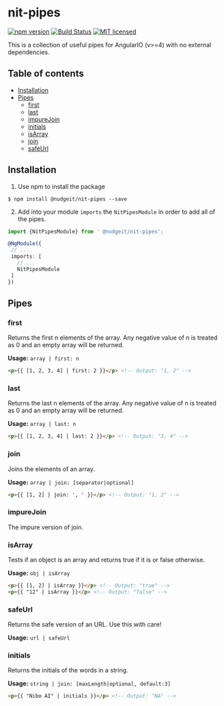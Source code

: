 # nit-pipes  
[![npm version](https://badge.fury.io/js/%40nudgeit%2Fnit-pipes.svg)](https://badge.fury.io/js/%40nudgeit%2Fnit-pipes)
[![Build Status](https://travis-ci.org/nibo-ai/nit-pipes.svg?branch=master)](https://travis-ci.org/nibo-ai/nit-pipes)
[![MIT licensed](https://img.shields.io/badge/license-MIT-blue.svg?style=flat-square)](https://github.com/NudgeIT/nit-pipes/blob/master/LICENSE)

This is a collection of useful pipes for AngularIO (v>=4) with no external dependencies.

## Table of contents

 - [Installation](#installation)
 - [Pipes](#Pipes)
	- [first](#first)
	- [last](#last)
    - [impureJoin](#impureJoin)
    - [initials](#initials)
    - [isArray](#isArray)
	- [join](#join)
    - [safeUrl](#safeUrl)

## Installation

1. Use npm to install the package

  ```terminal
  $ npm install @nudgeit/nit-pipes --save
  ```

2. Add into your module `imports` the `NitPipesModule` in order to add all of the pipes.

  ```typescript
  import {NitPipesModule} from ' @nudgeit/nit-pipes';

  @NgModule({
   // ...
   imports: [
     // ...
     NitPipesModule
   ]
  })
  ```

## Pipes

### first

Returns the first n elements of the array. Any negative value of n is treated as 0 and an empty array will be returned.

**Usage:** `array | first: n`

```html
<p>{{ [1, 2, 3, 4] | first: 2 }}</p> <!-- Output: "1, 2" -->
```

### last

Returns the last n elements of the array. Any negative value of n is treated as 0 and an empty array will be returned.

**Usage:** `array | last: n`

```html
<p>{{ [1, 2, 3, 4] | last: 2 }}</p> <!-- Output: "3, 4" -->
```

### join

Joins the elements of an array.

**Usage:** `array | join: [separator|optional]`

```html
<p>{{ [1, 2] | join: ', ' }}</p> <!-- Output: "1, 2" -->
```

### impureJoin

The impure version of join.

### isArray

Tests if an object is an array and returns true if it is or false otherwise.

**Usage:** `obj | isArray`

```html
<p>{{ [1, 2] | isArray }}</p> <!-- Output: "true" -->
<p>{{ "12" | isArray }}</p> <!-- Output: "false" -->
```

### safeUrl

Returns the safe version of an URL. Use this with care!

**Usage:** `url | safeUrl`

### initials

Returns the initials of the words in a string.

**Usage:** `string | join: [maxLength|optional, default:3]`

```html
<p>{{ "Nibo AI" | initials }}</p> <!-- Output: "NA" -->
```
